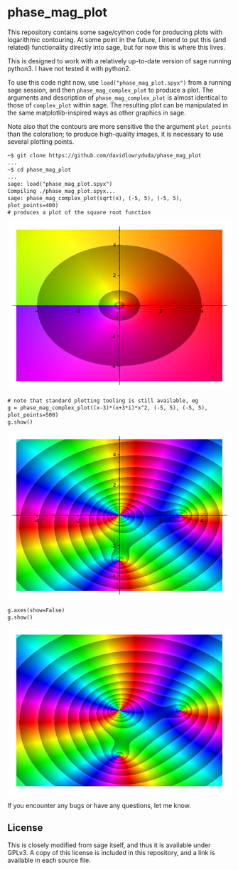 
# phase_mag_plot

This repository contains some sage/cython code for producing plots with
logarithmic contouring. At some point in the future, I intend to put this (and
related) functionality directly into sage, but for now this is where this
lives.

This is designed to work with a relatively up-to-date version of sage running
python3. I have not tested it with python2.

To use this code right now, use `load("phase_mag_plot.spyx")` from a running
sage session, and then `phase_mag_complex_plot` to produce a plot. The arguments and
description of `phase_mag_complex_plot` is almost identical to those of
`complex_plot` within sage. The resulting plot can be manipulated in the same
matplotlib-inspired ways as other graphics in sage.

Note also that the contours are more sensitive the the argument `plot_points`
than the coloration; to produce high-quality images, it is necessary to use
several plotting points.

    ~$ git clone https://github.com/davidlowryduda/phase_mag_plot
    ...
    ~$ cd phase_mag_plot
    ...
    sage: load("phase_mag_plot.spyx")
    Compiling ./phase_mag_plot.spyx...
    sage: phase_mag_complex_plot(sqrt(x), (-5, 5), (-5, 5), plot_points=400)
    # produces a plot of the square root function

![sqrt function plot](./images/sqrt.png)

    # note that standard plotting tooling is still available, eg
    g = phase_mag_complex_plot((x-3)*(x+3*i)*x^2, (-5, 5), (-5, 5), plot_points=500)
    g.show()

![polynomial function plot with axes](./images/polyplot_with_axis.png)

    g.axes(show=False)
    g.show()

![polynomial function plot with axes](./images/polyplot_without_axis.png)


If you encounter any bugs or have any questions, let me know.


## License

This is closely modified from sage itself, and thus it is available under GPLv3.
A copy of this license is included in this repository, and a link is available
in each source file.
